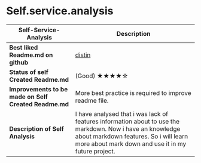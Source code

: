 # Self.service.analysis
| **Self-Service-Analysis** | Description |
| --- | --- |
| **Best liked Readme.md on github** | [distin](https:https://github.com/dustin100) |
| **Status of self Created Readme.md** | (Good)    ★★★★☆|
| **Improvements to be made on Self Created Readme.md** | More best practice is required to improve readme file.|
| **Description of Self Analysis** | I have analysed that i was lack of features information about to use the markdown. Now i have an knowledge about markdown features. So i will learn more about mark down and use it in my future project. |
